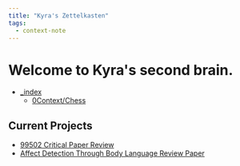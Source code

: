 ```yaml
---
title: "Kyra's Zettelkasten"
tags:
  - context-note
---
```


# Welcome to Kyra's second brain.

* [\_index](_index.md)
  * [0Context/Chess](0Context/Chess.md)

## Current Projects

* [99502 Critical Paper Review](3Project/99502-Critical-Paper-Review.md)
* [Affect Detection Through Body Language Review Paper](3Project/Affect-Detection-Through-Body-Language-Review-Paper.md)
